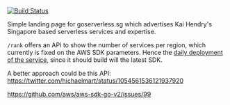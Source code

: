 [![Build Status](https://travis-ci.org/kaihendry/goserverless.sg.svg?branch=master)](https://travis-ci.org/kaihendry/goserverless.sg)

Simple landing page for goserverless.sg which advertises Kai Hendry's Singapore
based serverless services and expertise.

`/rank` offers an API to show the number of services per region, which currently is fixed on the AWS SDK parameters. Hence the [daily deployment of the service](https://travis-ci.org/kaihendry/goserverless.sg/), since it should build will the latest SDK.

A better approach could be this API: https://twitter.com/hichaelmart/status/1054561536121937920

https://github.com/aws/aws-sdk-go-v2/issues/99
